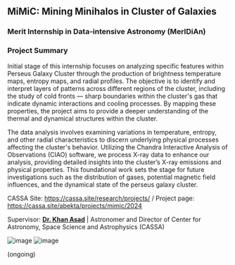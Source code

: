 ## MiMiC: Mining Minihalos in Cluster of Galaxies

### Merit Internship in Data-intensive Astronomy (MerIDiAn)

### Project Summary
Initial stage of this internship focuses on analyzing specific features within Perseus Galaxy Cluster through the production of brightness temperature maps, entropy maps, and radial profiles. The objective is to identify and interpret layers of patterns across different regions of the cluster, including the study of cold fronts — sharp boundaries within the cluster's gas that indicate dynamic interactions and cooling processes. By mapping these properties, the project aims to provide a deeper understanding of the thermal and dynamical structures within the cluster. 

The data analysis involves examining variations in temperature, entropy, and other radial characteristics to discern underlying physical processes affecting the cluster's behavior. Utilizing the Chandra Interactive Analysis of Observations (CIAO) software, we process X-ray data to enhance our analysis, providing detailed insights into the cluster’s X-ray emissions and physical properties. This foundational work sets the stage for future investigations such as the distribution of gases, potential magnetic field influences, and the dynamical state of the perseus galaxy cluster.

CASSA Site: https://cassa.site/research/projects/ /
Project page: https://cassa.site/abekta/projects/mimic/2024 

Supervisor: [**Dr. Khan Asad**](https://coalab.space/people/asad/) | Astronomer and Director of Center for Astronomy, Space Science and Astrophysics (CASSA)

![image](https://github.com/user-attachments/assets/14c191e4-6714-4bd3-92b1-432004a8dd66)
![image](https://github.com/user-attachments/assets/8c598acb-d245-40ff-bcea-1e24d7a02e89)

(ongoing)
